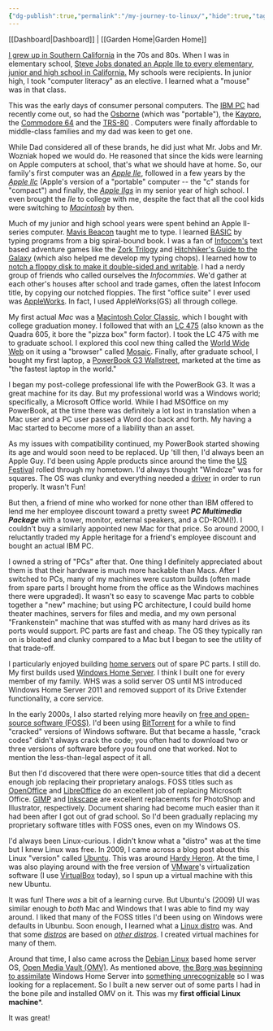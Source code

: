 ```yaml
---
{"dg-publish":true,"permalink":"/my-journey-to-linux/","hide":true,"tags":["draft"],"noteIcon":"","created":"2024-09-26T19:01:39.422-07:00","updated":"2024-10-03T12:09:42.373-07:00"}
---
```


[[Dashboard\|Dashboard]] | [[Garden Home\|Garden Home]] 

[I grew up in Southern California](/about/bio) in the 70s and 80s. When I was in elementary school, [Steve Jobs donated an Apple IIe to every elementary, junior and high school in California.](https://hackeducation.com/2015/02/25/kids-cant-wait-apple#:~:text=We%20realized%20that%20a%20whole,to%20every%20school%20in%20America.) My schools were recipients. In junior high, I took "computer literacy" as an elective. I learned what a "mouse" was in that class.

This was the early days of consumer personal computers. The [IBM PC](https://en.wikipedia.org/wiki/IBM_Personal_Computer) had recently come out, so had the [Osborne](https://en.wikipedia.org/wiki/Osborne_1) (which was "portable"), the [Kaypro](https://en.wikipedia.org/wiki/Kaypro#Kaypro_computers), the [Commodore 64](https://en.wikipedia.org/wiki/Commodore_64) and the [TRS-80](https://en.wikipedia.org/wiki/TRS-80) . Computers were finally affordable to middle-class families and my dad was keen to get one.  

While Dad considered all of these brands, he did just what Mr. Jobs and Mr. Wozniak hoped we would do. He reasoned that since the kids were learning on Apple computers at school, that's what we should have at home. So, our family's first computer was an [*Apple IIe*](https://en.wikipedia.org/wiki/Apple_IIe), followed in a few years by the [*Apple IIc*](https://en.wikipedia.org/wiki/Apple_IIc) (Apple's version of a "portable" computer -- the "c" stands for "compact") and finally, the [*Apple IIgs*](https://en.wikipedia.org/wiki/Apple_IIGS) in my senior year of high school. I even brought the *IIe* to college with me, despite the fact that all the cool kids were switching to [*Macintosh*](https://en.wikipedia.org/wiki/Mac_(computer)) by then.

Much of my junior and high school years were spent behind an Apple II-series computer. [Mavis Beacon](https://en.wikipedia.org/wiki/Mavis_Beacon_Teaches_Typing) taught me to type. I learned [BASIC](https://en.wikipedia.org/wiki/Applesoft_BASIC) by typing programs from a big spiral-bound book. I was a fan of [Infocom's](https://en.wikipedia.org/wiki/Mavis_Beacon_Teaches_Typing) text based adventure games like the [Zork Trilogy](https://en.wikipedia.org/wiki/Zork) and [Hitchhiker's Guide to the Galaxy](https://en.wikipedia.org/wiki/The_Hitchhiker%27s_Guide_to_the_Galaxy_(computer_game)) (which also helped me develop my typing chops). I learned how to [notch a floppy disk to make it double-sided and writable](https://atariprojects.org/2019/06/28/make-floppy-disks-double-sided-5-10-mins/). I had a nerdy group of friends who called ourselves the *Infocommies*. We'd gather at each other's houses after school and trade games, often the latest Infocom title, by copying our notched floppies. The first "office suite" I ever used was [AppleWorks](https://en.wikipedia.org/wiki/AppleWorks). In fact, I used AppleWorks(GS) all through college.

My first actual *Mac* was a [Macintosh Color Classic](https://en.wikipedia.org/wiki/Macintosh_Color_Classic), which I bought with college graduation money. I followed that with an [LC 475](https://en.wikipedia.org/wiki/Macintosh_Quadra_605) (also known as the Quadra 605, it bore the "pizza box" form factor). I took the LC 475 with me to graduate school. I explored this cool new thing called the [World Wide Web](https://en.wikipedia.org/wiki/World_Wide_Web) on it using a "browser" called [Mosaic](https://en.wikipedia.org/wiki/NCSA_Mosaic). Finally, after graduate school, I bought my first laptop, a [PowerBook G3 Wallstreet](https://en.wikipedia.org/wiki/PowerBook_G3), marketed at the time as "the fastest laptop in the world."

I began my post-college professional life with the PowerBook G3. It was a great machine for its day. But my professional world was a Windows world; specifically, a Microsoft Office world. While I had MSOffice on my PowerBook, at the time there was definitely a lot lost in translation when a Mac user and a PC user passed a Word doc back and forth. My having a Mac started to become more of a liability than an asset.

As my issues with compatibility continued, my PowerBook started showing its age and would soon need to be replaced. Up 'till then, I'd always been an Apple Guy. I'd been using Apple products since around the time the [US Festival](https://en.wikipedia.org/wiki/US_Festival) rolled through my hometown. I'd always thought "Windoze" was for squares. The OS was clunky and everything needed a [driver](https://www.microsoft.com/en-us/download/drivers) in order to run properly. It wasn't Fun! 

But then, a friend of mine who worked for none other than IBM offered to lend me her employee discount toward a pretty sweet ***PC Multimedia Package*** with a tower, monitor, external speakers, and a CD-ROM(!). I couldn't buy a similarly appointed new Mac for that price. So around 2000, I reluctantly traded my Apple heritage for a friend's employee discount and bought an actual IBM PC.

I owned a string of "PCs" after that. One thing I definitely appreciated about them is that their hardware is much more hackable than Macs. After I switched to PCs, many of my machines were custom builds (often made from spare parts I brought home from the office as the Windows machines there were upgraded). It wasn't so easy to scavenge Mac parts to cobble together a "new" machine; but using PC architecture, I could build home theater machines, servers for files and media, and my own personal "Frankenstein" machine that was stuffed with as many hard drives as its ports would support. PC parts are fast and cheap. The OS they typically ran on is bloated and clunky compared to a Mac but I began to see the utility of that trade-off.

I particularly enjoyed building [home servers](https://en.wikipedia.org/wiki/Home_server) out of spare PC parts. I still do. My first builds used [Windows Home Server](https://en.wikipedia.org/wiki/Windows_Home_Server). I think I built one for every member of my family. WHS was a solid server OS until MS introduced Windows Home Server 2011 and removed support of its Drive Extender functionality, a core service.

In the early 2000s, I also started relying more heavily on [free and open-source software (FOSS)](https://en.wikipedia.org/wiki/Free_and_open-source_software). I'd been using [BitTorrent](https://en.wikipedia.org/wiki/BitTorrent) for a while to find "cracked" versions of Windows software. But that became a hassle, "crack codes" didn't always crack the code; you often had to download two or three versions of software before you found one that worked. Not to mention the less-than-legal aspect of it all. 

But then I'd discovered that there were open-source titles that did a decent enough job replacing their proprietary analogs. FOSS titles such as [OpenOffice](https://www.openoffice.org/) and [LibreOffice](https://www.libreoffice.org/) do an excellent job of replacing Microsoft Office. [GIMP](https://www.gimp.org/) and [Inkscape](https://inkscape.org/) are excellent replacements for PhotoShop and Illustrator, respectively. Document sharing had become much easier than it had been after I got out of grad school. So I'd been gradually replacing my proprietary software titles with FOSS ones, even on my Windows OS.

I'd always been Linux-curious. I didn't know what a "distro" was at the time but I knew Linux was free. In 2009, I came across a blog post about this Linux "version" called [Ubuntu](https://ubuntu.com/). This was around [Hardy Heron](https://old-releases.ubuntu.com/releases/hardy/). At the time, I was also playing around with the free version of [VMware](https://www.vmware.com/products/desktop-hypervisor/workstation-and-fusion)'s virtualization software (I use [VirtualBox](https://www.virtualbox.org/) today), so I spun up a virtual machine with this new Ubuntu. 

It was fun! There *was* a bit of a learning curve. But Ubuntu's (2009) UI was similar enough to *both* Mac and Windows that I was able to find my way around. I liked that many of the FOSS titles I'd been using on Windows were defaults in Ubunbu. Soon enough, I learned what a [Linux distro](https://en.wikipedia.org/wiki/List_of_Linux_distributions) was. And that some [*distros*](https://linuxmint.com/) are based on [*other distros*](https://ubuntu.com/). I created virtual machines for many of them.

Around that time, I also came across the [Debian Linux](https://www.debian.org/) based home server OS, [Open Media Vault (OMV)](https://www.openmediavault.org/). As mentioned above, [the Borg was beginning to assimilate](https://www.youtube.com/watch?v=k4OQJIw-PxQ) Windows Home Server into [something unrecognizable](https://en.wikipedia.org/wiki/Windows_Home_Server_2011) so I was looking for a replacement. So I built a new server out of some parts I had in the bone pile and installed OMV on it. This was my **first official Linux machine***.

It was great!